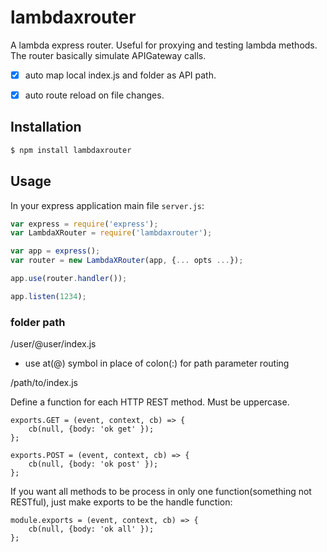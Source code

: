 lambdaxrouter
=============

A lambda express router.  Useful for proxying and testing lambda methods.  The router basically simulate APIGateway calls.

-[x] auto map local index.js and folder as API path.
-[x] auto route reload on file changes.


## Installation ##

```bash
$ npm install lambdaxrouter
```

## Usage ##

In your express application main file `server.js`:

```javascript
var express = require('express');
var LambdaXRouter = require('lambdaxrouter');

var app = express();
var router = new LambdaXRouter(app, {... opts ...});

app.use(router.handler());

app.listen(1234);
```

### folder path ###

/user/@user/index.js
- use at(@) symbol in place of colon(:) for path parameter routing

/path/to/index.js

Define a function for each HTTP REST method.  Must be uppercase.
```
exports.GET = (event, context, cb) => {
	cb(null, {body: 'ok get' });
};

exports.POST = (event, context, cb) => {
	cb(null, {body: 'ok post' });
};
```

If you want all methods to be process in only one function(something not RESTful), just make exports to be the handle function:
```
module.exports = (event, context, cb) => {
    cb(null, {body: 'ok all' });
};
```
